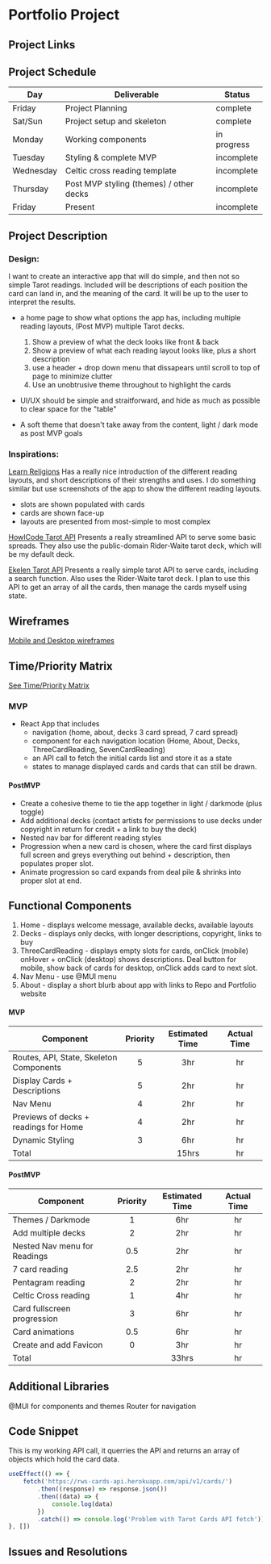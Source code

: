 # Portfolio Project

## Project Links

## Project Schedule

| Day       | Deliverable                             | Status      |
| --------- | --------------------------------------- | ----------- |
| Friday    | Project Planning                        | complete    |
| Sat/Sun   | Project setup and skeleton              | complete    |
| Monday    | Working components                      | in progress |
| Tuesday   | Styling & complete MVP                  | incomplete  |
| Wednesday | Celtic cross reading template           | incomplete  |
| Thursday  | Post MVP styling (themes) / other decks | incomplete  |
| Friday    | Present                                 | incomplete  |

## Project Description

### Design:

I want to create an interactive app that will do simple, and then not so simple Tarot readings. Included will be descriptions of each position the card can land in, and the meaning of the card. It will be up to the user to interpret the results.

- a home page to show what options the app has, including multiple reading layouts, (Post MVP) multiple Tarot decks.

  1.  Show a preview of what the deck looks like front & back
  1.  Show a preview of what each reading layout looks like, plus a short description
  1.  use a header + drop down menu that dissapears until scroll to top of page to minimize clutter
  1.  Use an unobtrusive theme throughout to highlight the cards

- UI/UX should be simple and straitforward, and hide as much as possible to clear space for the "table"

- A soft theme that doesn't take away from the content, light / dark mode as post MVP goals

### Inspirations:

[Learn Religions](https://www.learnreligions.com/tarot-card-spreads-2562807) Has a really nice introduction of the different reading layouts, and short descriptions of their strengths and uses. I do something similar but use screenshots of the app to show the different reading layouts.

- slots are shown populated with cards
- cards are shown face-up
- layouts are presented from most-simple to most complex

[HowICode Tarot API](https://github.com/howlCode/tarot_api) Presents a really streamlined API to serve some basic spreads. They also use the public-domain Rider-Waite tarot deck, which will be my default deck.

[Ekelen Tarot API](https://github.com/ekelen/tarot-api) Presents a really simple tarot API to serve cards, including a search function. Also uses the Rider-Waite tarot deck. I plan to use this API to get an array of all the cards, then manage the cards myself using state.

## Wireframes

[Mobile and Desktop wireframes](https://photos.app.goo.gl/MJTVCVTyPTvy3o9Q8)

## Time/Priority Matrix

[See Time/Priority Matrix](https://photos.app.goo.gl/MJTVCVTyPTvy3o9Q8)

### MVP

- React App that includes
  - navigation (home, about, decks 3 card spread, 7 card spread)
  - component for each navigation location (Home, About, Decks, ThreeCardReading, SevenCardReading)
  - an API call to fetch the initial cards list and store it as a state
  - states to manage displayed cards and cards that can still be drawn.

#### PostMVP

- Create a cohesive theme to tie the app together in light / darkmode (plus toggle)
- Add additional decks (contact artists for permissions to use decks under copyright in return for credit + a link to buy the deck)
- Nested nav bar for different reading styles
- Progression when a new card is chosen, where the card first displays full screen and greys everything out behind + description, then populates proper slot.
- Animate progression so card expands from deal pile & shrinks into proper slot at end.

## Functional Components

1. Home - displays welcome message, available decks, available layouts
1. Decks - displays only decks, with longer descriptions, copyright, links to buy
1. ThreeCardReading - displays empty slots for cards, onClick (mobile) onHover + onClick (desktop) shows descriptions. Deal button for mobile, show back of cards for desktop, onClick adds card to next slot.
1. Nav Menu - use @MUI menu
1. About - display a short blurb about app with links to Repo and Portfolio website

#### MVP

| Component                               | Priority | Estimated Time | Actual Time |
| --------------------------------------- | :------: | :------------: | :---------: |
| Routes, API, State, Skeleton Components |    5     |      3hr       |     hr      |
| Display Cards + Descriptions            |    5     |      2hr       |     hr      |
| Nav Menu                                |    4     |      2hr       |     hr      |
| Previews of decks + readings for Home   |    4     |      2hr       |     hr      |
| Dynamic Styling                         |    3     |      6hr       |     hr      |
| Total                                   |          |     15hrs      |     hr      |

#### PostMVP

| Component                    | Priority | Estimated Time | Actual Time |
| ---------------------------- | :------: | :------------: | :---------: |
| Themes / Darkmode            |    1     |      6hr       |     hr      |
| Add multiple decks           |    2     |      2hr       |     hr      |
| Nested Nav menu for Readings |   0.5    |      2hr       |     hr      |
| 7 card reading               |   2.5    |      2hr       |     hr      |
| Pentagram reading            |    2     |      2hr       |     hr      |
| Celtic Cross reading         |    1     |      4hr       |     hr      |
| Card fullscreen progression  |    3     |      6hr       |     hr      |
| Card animations              |   0.5    |      6hr       |     hr      |
| Create and add Favicon       |    0     |      3hr       |     hr      |
| Total                        |          |     33hrs      |     hr      |

## Additional Libraries

@MUI for components and themes
Router for navigation

## Code Snippet

This is my working API call, it querries the API and returns an array of objects which hold the card data.

```js
useEffect(() => {
	fetch('https://rws-cards-api.herokuapp.com/api/v1/cards/')
		.then((response) => response.json())
		.then((data) => {
			console.log(data)
		})
		.catch(() => console.log('Problem with Tarot Cards API fetch'))
}, [])
```

## Issues and Resolutions
